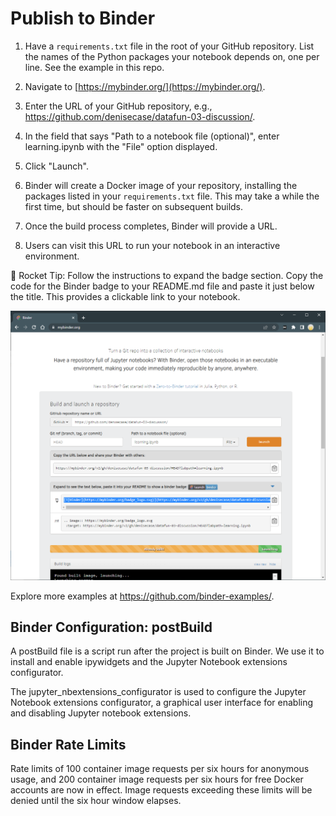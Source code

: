 # Publish to Binder

1. Have a `requirements.txt` file in the root of your GitHub repository. List the names of the Python packages your notebook depends on, one per line. See the example in this repo. 

2. Navigate to [https://mybinder.org/](https://mybinder.org/).

3. Enter the URL of your GitHub repository, e.g., https://github.com/denisecase/datafun-03-discussion/.

4. In the field that says "Path to a notebook file (optional)", enter learning.ipynb with the "File" option displayed.

5. Click "Launch". 

6. Binder will create a Docker image of your repository, installing the packages listed in your `requirements.txt` file. This may take a while the first time, but should be faster on subsequent builds.

7. Once the build process completes, Binder will provide a URL.

8. Users can visit this URL to run your notebook in an interactive environment.

🚀 Rocket Tip: Follow the instructions to expand the badge section. 
Copy the code for the Binder badge to your README.md file and 
paste it just below the title. 
This provides a clickable link to your notebook.

![Publish Notebook to Binder](./images/publish-binder-notebook.png)

Explore more examples at <https://github.com/binder-examples/>.

## Binder Configuration: postBuild

A postBuild file is a script run after the project is built on Binder. 
We use it to install and enable ipywidgets and the Jupyter Notebook extensions configurator.

The jupyter_nbextensions_configurator is used to configure the Jupyter Notebook extensions configurator, a graphical user interface for enabling and disabling Jupyter notebook extensions.

## Binder Rate Limits

Rate limits of 100 container image requests per six hours for anonymous usage, 
and 200 container image requests per six hours for free Docker accounts are now in effect. 
Image requests exceeding these limits will be denied until the six hour window elapses.

